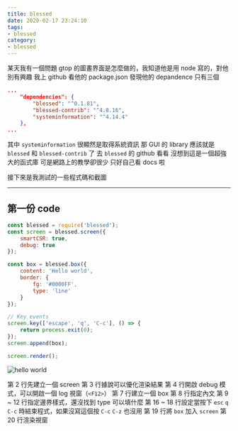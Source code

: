 ```yaml
---
title: blessed
date: 2020-02-17 23:24:10
tags:
- blessed
category:
- blessed
---
```


某天我有一個問題
gtop 的圖畫界面是怎麼做的，我知道他是用 node 寫的，對他別有興趣
我上 github 看他的 package.json
發現他的 depandence 只有三個
```json
...
	"dependencies": {
		"blessed": "^0.1.81",
		"blessed-contrib": "^4.8.16",
		"systeminformation": "^4.14.4"
	},
...
```
其中 `systeminformation` 很顯然是取得系統資訊
那 GUI 的 library 應該就是 `blessed` 和 `blessed-contrib` 了
去 `blessed` 的 github 看看
沒想到這是一個超強大的函式庫
可是網路上的教學卻很少
只好自己看 docs 啦

接下來是我測試的一些程式碼和截圖

---

## 第一份 code

```js
const blessed = require('blessed');
const screen = blessed.screen({
	smartCSR: true,
	debug: true
});

const box = blessed.box({
	content: 'Hello world',
	border: {
		fg: '#0000FF',
		type: 'line'
	}	 
});

// Key events
screen.key(['escape', 'q', 'C-c'], () => {
	return process.exit(0);
});
screen.append(box);

screen.render();
```
![hello world](/images/blessed/hello-world.png)

第 2 行先建立一個 screen
第 3 行據說可以優化渲染結果
第 4 行開啟 debug 模式，可以開啟一個 log 視窗（`<F12>`）
第 7 行建立一個 box
第 8 行指定內文
第 9 ~ 12 行指定邊界樣式，還沒找到 type 可以填什麼
第 16 ~ 18 行設定當按下 `esc` `q` `C-c` 時結束程式，如果沒寫這個按 `C-c` `C-z` 也沒用
第 19 行將 `box` 加入 `screen`
第 20 行渲染視窗
